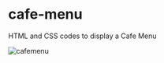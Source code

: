 # cafe-menu
HTML and CSS codes to display a Cafe Menu

![cafemenu](https://github.com/MajitoBrinkitos/cafe-menu/assets/165747579/8f4df5af-6f43-4577-b1d7-0c8f175693dc)

    
